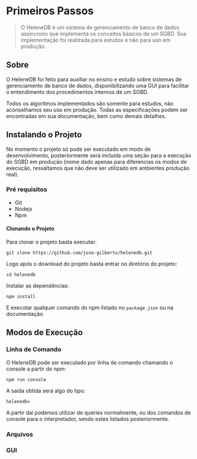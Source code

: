 # Primeiros Passos

> O HeleneDB é um sistema de gerenciamento de banco de dados assíncrono que implementa os conceitos básicos de um SGBD. Sua implementação foi realizada para estudos e não para uso em produção.

## Sobre

O HeleneDB foi feito para auxiliar no ensino e estudo sobre sistemas de gerenciamento de banco de dados, disponibilizando uma GUI para facilitar o entendimento dos procedimentos internos de um SGBD.

Todos os algoritmos implementados são somente para estudos, não aconselhamos seu uso em produção. Todas as especificações podem ser encontradas em sua documentação, bem como demais detalhes.

## Instalando o Projeto

No momento o projeto só pode ser executado em modo de desenvolvimento, posteriormente será incluida uma seção para a execução do SGBD em produção (nome dado apenas para diferencias os modos de execução, ressaltamos que não deve ser utilizado em ambientes produção real).

### Pré requisitos

- Git
- Nodejs
- Npm

#### Clonando o Projeto

Para clonar o projeto basta executar:

```shell
git clone https://github.com/jose-gilberto/helenedb.git
```

Logo após o download do projeto basta entrar no diretório do projeto:

```shell
cd helenedb
```

Instalar as dependências:

```shell
npm install
```

E executar qualquer comando do npm listado no `package.json` ou na documentação.

## Modos de Execução

### Linha de Comando

O HeleneDB pode ser executado por linha de comando chamando o console a partir do npm:

```shell
npm run console
```

A saída obtida será algo do tipo:
```
helenedb> 
```
A partir daí podemos utilizar de queries normalmente, ou dos comandos de console para o interpretador, sendo estes listados posteriormente.

### Arquivos

### GUI
